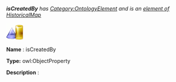 ___isCreatedBy__ 
 has
 [Category:OntologyElement](../../Category/OntologyElement "Category:OntologyElement") 
 and is an
 [element of](../../Property/ElementOf "Property:ElementOf") 
[HistoricalMap](../../Submissions/HistoricalMap "Submissions:HistoricalMap")_




  





[![ObjectProperty](../images/thumb/c/c3/ObjectProperty.gif/45px-ObjectProperty.gif)](../../Image/ObjectProperty.gif "ObjectProperty")


__Name__ 
 : isCreatedBy
 



__Type:__ 
 owl:ObjectProperty
 



__Description__ 
 :